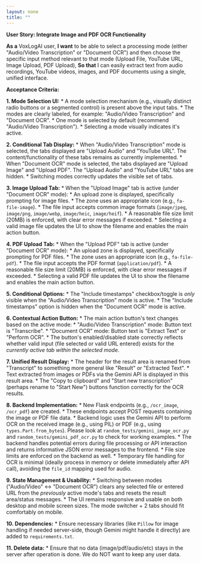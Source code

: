 ```yaml
---
layout: none
title: ""
---
```


**User Story: Integrate Image and PDF OCR Functionality**

**As a** VoxLogAI user,
**I want** to be able to select a processing mode (either "Audio/Video Transcription" or "Document OCR") and then choose the specific input method relevant to that mode (Upload File, YouTube URL, Image Upload, PDF Upload),
**So that** I can easily extract text from audio recordings, YouTube videos, images, and PDF documents using a single, unified interface.

**Acceptance Criteria:**

**1. Mode Selection UI:**
    *   A mode selection mechanism (e.g., visually distinct radio buttons or a segmented control) is present above the input tabs.
    *   The modes are clearly labeled, for example: "Audio/Video Transcription" and "Document OCR".
    *   One mode is selected by default (recommend "Audio/Video Transcription").
    *   Selecting a mode visually indicates it's active.

**2. Conditional Tab Display:**
    *   When "Audio/Video Transcription" mode is selected, the tabs displayed are "Upload Audio" and "YouTube URL". The content/functionality of these tabs remains as currently implemented.
    *   When "Document OCR" mode is selected, the tabs displayed are "Upload Image" and "Upload PDF". The "Upload Audio" and "YouTube URL" tabs are hidden.
    *   Switching modes correctly updates the visible set of tabs.

**3. Image Upload Tab:**
    *   When the "Upload Image" tab is active (under "Document OCR" mode):
        *   An upload zone is displayed, specifically prompting for image files.
        *   The zone uses an appropriate icon (e.g., `fa-file-image`).
        *   The file input accepts common image formats (`image/jpeg`, `image/png`, `image/webp`, `image/heic`, `image/heif`).
        *   A reasonable file size limit (20MB) is enforced, with clear error messages if exceeded.
        *   Selecting a valid image file updates the UI to show the filename and enables the main action button.

**4. PDF Upload Tab:**
    *   When the "Upload PDF" tab is active (under "Document OCR" mode):
        *   An upload zone is displayed, specifically prompting for PDF files.
        *   The zone uses an appropriate icon (e.g., `fa-file-pdf`).
        *   The file input accepts the PDF format (`application/pdf`).
        *   A reasonable file size limit (20MB) is enforced, with clear error messages if exceeded.
        *   Selecting a valid PDF file updates the UI to show the filename and enables the main action button.

**5. Conditional Options:**
    *   The "Include timestamps" checkbox/toggle is *only* visible when the "Audio/Video Transcription" mode is active.
    *   The "Include timestamps" option is hidden when the "Document OCR" mode is active.

**6. Contextual Action Button:**
    *   The main action button's text changes based on the active mode:
        *   "Audio/Video Transcription" mode: Button text is "Transcribe".
        *   "Document OCR" mode: Button text is "Extract Text" or "Perform OCR".
    *   The button's enabled/disabled state correctly reflects whether valid input (file selected or valid URL entered) exists for the *currently active tab within the selected mode*.

**7. Unified Result Display:**
    *   The header for the result area is renamed from "Transcript" to something more general like "Result" or "Extracted Text".
    *   Text extracted from images or PDFs via the Gemini API is displayed in this result area.
    *   The "Copy to clipboard" and "Start new transcription" (perhaps rename to "Start New") buttons function correctly for the OCR results.

**8. Backend Implementation:**
    *   New Flask endpoints (e.g., `/ocr_image`, `/ocr_pdf`) are created.
    *   These endpoints accept POST requests containing the image or PDF file data.
    *   Backend logic uses the Gemini API to perform OCR on the received image (e.g., using PIL) or PDF (e.g., using `types.Part.from_bytes`). Please look at `random_tests/gemini_image_ocr.py` and `random_tests/gemini_pdf_ocr.py` to check for working examples.
    *   The backend handles potential errors during file processing or API interaction and returns informative JSON error messages to the frontend.
    *   File size limits are enforced on the backend as well.
    *   Temporary file handling for OCR is minimal (ideally process in memory or delete immediately after API call), avoiding the `file_id` mapping used for audio.

**9. State Management & Usability:**
    *   Switching between modes ("Audio/Video" <-> "Document OCR") clears any selected file or entered URL from the *previously* active mode's tabs and resets the result area/status messages.
    *   The UI remains responsive and usable on both desktop and mobile screen sizes. The mode switcher + 2 tabs should fit comfortably on mobile.

**10. Dependencies:**
    *   Ensure necessary libraries (like `Pillow` for image handling if needed server-side, though Gemini might handle it directly) are added to `requirements.txt`.

**11. Delete data:**
    *   Ensure that no data (image/pdf/audio/etc) stays in the server after operation is done. We do NOT want to keep any user data.
